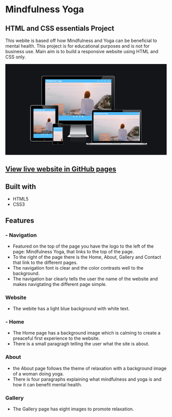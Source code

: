 # Mindfulness Yoga

## HTML and CSS essentials Project

This webite is based off how Mindfulness and Yoga can be beneficial to mental health. 
This project is for educational purposes and is not for business use.
Main aim is to build a responsive website using HTML and CSS only.

![Am I Responsive](assets/images/Screenshot%202022-05-26%20at%2011.49.55.png)

## [View live website in GitHub pages](https://kevtaylor1990.github.io/Project-1/)

## Built with

- HTML5
- CSS3

## Features

### - Navigation
* Featured on the top of the page you have the logo to the left of the page: Mindfulness Yoga, that links to the top  of the page.
* To the right of the page there is the Home, About, Gallery and Contact that link to the different pages.
* The navigation font is clear and the color contrasts well to the background.
* The navigation bar clearly tells the user the name of the website and makes navigtating the different page simple.

### Website 
* The webite has a light blue background with white text.

### - Home
* The Home page has a background image which is calming to create a preaceful first experience to the website.
* There is a small paragragh telling the user what the site is about.

### About
* the About page follows the theme of relaxation with a background image of a woman doing yoga.
* There is four paragraphs explaining what mindfulness and yoga is and how it can benefit mental health.

### Gallery
* The Gallery page has eight images to promote relaxation. 